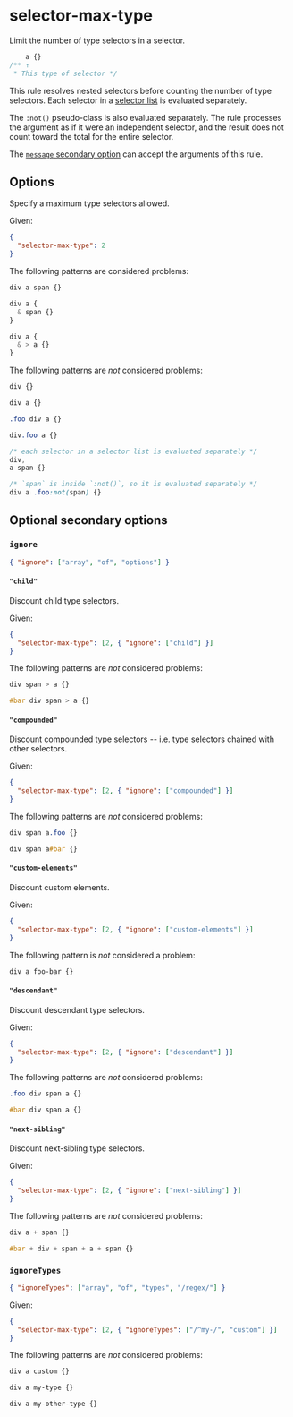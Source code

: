 # selector-max-type

Limit the number of type selectors in a selector.

<!-- prettier-ignore -->
```css
    a {}
/** ↑
 * This type of selector */
```

This rule resolves nested selectors before counting the number of type selectors. Each selector in a [selector list](https://www.w3.org/TR/selectors4/#selector-list) is evaluated separately.

The `:not()` pseudo-class is also evaluated separately. The rule processes the argument as if it were an independent selector, and the result does not count toward the total for the entire selector.

The [`message` secondary option](../../../docs/user-guide/configure.md#message) can accept the arguments of this rule.

## Options

Specify a maximum type selectors allowed.

Given:

```json
{
  "selector-max-type": 2
}
```

The following patterns are considered problems:

<!-- prettier-ignore -->
```css
div a span {}
```

<!-- prettier-ignore -->
```css
div a {
  & span {}
}
```

<!-- prettier-ignore -->
```css
div a {
  & > a {}
}
```

The following patterns are _not_ considered problems:

<!-- prettier-ignore -->
```css
div {}
```

<!-- prettier-ignore -->
```css
div a {}
```

<!-- prettier-ignore -->
```css
.foo div a {}
```

<!-- prettier-ignore -->
```css
div.foo a {}
```

<!-- prettier-ignore -->
```css
/* each selector in a selector list is evaluated separately */
div,
a span {}
```

<!-- prettier-ignore -->
```css
/* `span` is inside `:not()`, so it is evaluated separately */
div a .foo:not(span) {}
```

## Optional secondary options

### `ignore`

```json
{ "ignore": ["array", "of", "options"] }
```

#### `"child"`

Discount child type selectors.

Given:

```json
{
  "selector-max-type": [2, { "ignore": ["child"] }]
}
```

The following patterns are _not_ considered problems:

<!-- prettier-ignore -->
```css
div span > a {}
```

<!-- prettier-ignore -->
```css
#bar div span > a {}
```

#### `"compounded"`

Discount compounded type selectors -- i.e. type selectors chained with other selectors.

Given:

```json
{
  "selector-max-type": [2, { "ignore": ["compounded"] }]
}
```

The following patterns are _not_ considered problems:

<!-- prettier-ignore -->
```css
div span a.foo {}
```

<!-- prettier-ignore -->
```css
div span a#bar {}
```

#### `"custom-elements"`

Discount custom elements.

Given:

```json
{
  "selector-max-type": [2, { "ignore": ["custom-elements"] }]
}
```

The following pattern is _not_ considered a problem:

<!-- prettier-ignore -->
```css
div a foo-bar {}
```

#### `"descendant"`

Discount descendant type selectors.

Given:

```json
{
  "selector-max-type": [2, { "ignore": ["descendant"] }]
}
```

The following patterns are _not_ considered problems:

<!-- prettier-ignore -->
```css
.foo div span a {}
```

<!-- prettier-ignore -->
```css
#bar div span a {}
```

#### `"next-sibling"`

Discount next-sibling type selectors.

Given:

```json
{
  "selector-max-type": [2, { "ignore": ["next-sibling"] }]
}
```

The following patterns are _not_ considered problems:

<!-- prettier-ignore -->
```css
div a + span {}
```

<!-- prettier-ignore -->
```css
#bar + div + span + a + span {}
```

### `ignoreTypes`

```json
{ "ignoreTypes": ["array", "of", "types", "/regex/"] }
```

Given:

```json
{
  "selector-max-type": [2, { "ignoreTypes": ["/^my-/", "custom"] }]
}
```

The following patterns are _not_ considered problems:

<!-- prettier-ignore -->
```css
div a custom {}
```

<!-- prettier-ignore -->
```css
div a my-type {}
```

<!-- prettier-ignore -->
```css
div a my-other-type {}
```
